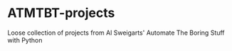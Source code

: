 # ATMTBT-projects
Loose collection of projects from Al Sweigarts' Automate The Boring Stuff with Python
